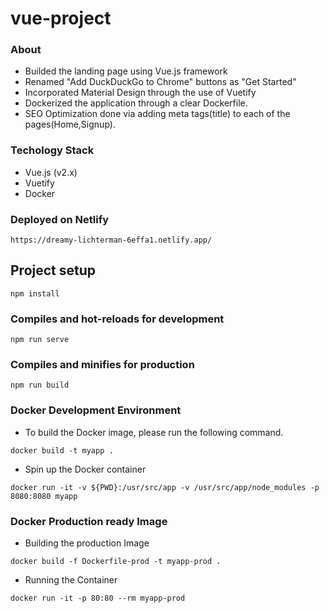 # vue-project

### About
- Builded the landing page using Vue.js framework
- Renamed "Add DuckDuckGo to Chrome" buttons as "Get Started"
- Incorporated Material Design through the use of Vuetify
- Dockerized the application through a clear Dockerfile.
- SEO Optimization done via adding meta tags(title) to each of the pages(Home,Signup).

### Techology Stack
- Vue.js (v2.x)
- Vuetify
- Docker

### Deployed on Netlify
```
https://dreamy-lichterman-6effa1.netlify.app/
```

## Project setup
```
npm install
```

### Compiles and hot-reloads for development
```
npm run serve
```

### Compiles and minifies for production
```
npm run build
```

### Docker Development Environment
- To build the Docker image, please run the following command.
```
docker build -t myapp .
```
- Spin up the Docker container
```
docker run -it -v ${PWD}:/usr/src/app -v /usr/src/app/node_modules -p 8080:8080 myapp
```

### Docker Production ready Image 
- Building the production Image
```
docker build -f Dockerfile-prod -t myapp-prod .
```
- Running the Container
```
docker run -it -p 80:80 --rm myapp-prod
```
